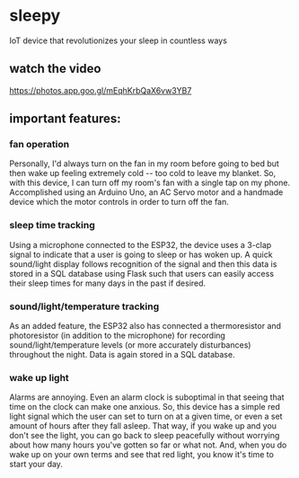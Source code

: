 # sleepy
IoT device that revolutionizes your sleep in countless ways

## watch the video
https://photos.app.goo.gl/mEqhKrbQaX6vw3YB7

## important features:

### fan operation
Personally, I'd always turn on the fan in my room before going to bed but then wake up feeling extremely cold -- too cold to leave my blanket. So, with this device, I can turn off my room's fan with a single tap on my phone. Accomplished using an Arduino Uno, an AC Servo motor and a handmade device which the motor controls in order to turn off the fan. 

### sleep time tracking
Using a microphone connected to the ESP32, the device uses a 3-clap signal to indicate that a user is going to sleep or has woken up. A quick sound/light display follows recognition of the signal and then this data is stored in a SQL database using Flask such that users can easily access their sleep times for many days in the past if desired.

### sound/light/temperature tracking
As an added feature, the ESP32 also has connected a thermoresistor and photoresistor (in addition to the microphone) for recording sound/light/temperature levels (or more accurately disturbances) throughout the night. Data is again stored in a SQL database.

### wake up light
Alarms are annoying. Even an alarm clock is suboptimal in that seeing that time on the clock can make one anxious. So, this device has a simple red light signal which the user can set to turn on at a given time, or even a set amount of hours after they fall asleep. That way, if you wake up and you don't see the light, you can go back to sleep peacefully without worrying about how many hours you've gotten so far or what not. And, when you do wake up on your own terms and see that red light, you know it's time to start your day.
